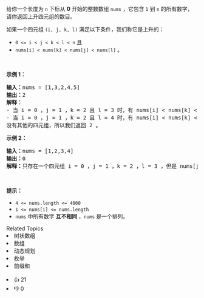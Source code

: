<p>给你一个长度为 <code>n</code>&nbsp;下标从 <strong>0</strong>&nbsp;开始的整数数组&nbsp;<code>nums</code>&nbsp;，它包含&nbsp;<code>1</code>&nbsp;到&nbsp;<code>n</code>&nbsp;的所有数字，请你返回上升四元组的数目。</p>

<p>如果一个四元组&nbsp;<code>(i, j, k, l)</code>&nbsp;满足以下条件，我们称它是上升的：</p>

<ul> 
 <li><code>0 &lt;= i &lt; j &lt; k &lt; l &lt; n</code>&nbsp;且</li> 
 <li><code>nums[i] &lt; nums[k] &lt; nums[j] &lt; nums[l]</code>&nbsp;。</li> 
</ul>

<p>&nbsp;</p>

<p><strong>示例 1：</strong></p>

<pre><b>输入：</b>nums = [1,3,2,4,5]
<b>输出：</b>2
<b>解释：</b>
- 当 i = 0 ，j = 1 ，k = 2 且 l = 3 时，有 nums[i] &lt; nums[k] &lt; nums[j] &lt; nums[l] 。
- 当 i = 0 ，j = 1 ，k = 2 且 l = 4 时，有 nums[i] &lt; nums[k] &lt; nums[j] &lt; nums[l] 。
没有其他的四元组，所以我们返回 2 。
</pre>

<p><strong>示例 2：</strong></p>

<pre><b>输入：</b>nums = [1,2,3,4]
<b>输出：</b>0
<b>解释：</b>只存在一个四元组 i = 0 ，j = 1 ，k = 2 ，l = 3 ，但是 nums[j] &lt; nums[k] ，所以我们返回 0 。
</pre>

<p>&nbsp;</p>

<p><strong>提示：</strong></p>

<ul> 
 <li><code>4 &lt;= nums.length &lt;= 4000</code></li> 
 <li><code>1 &lt;= nums[i] &lt;= nums.length</code></li> 
 <li><code>nums</code>&nbsp;中所有数字 <strong>互不相同</strong>&nbsp;，<code>nums</code>&nbsp;是一个排列。</li> 
</ul>

<div><div>Related Topics</div><div><li>树状数组</li><li>数组</li><li>动态规划</li><li>枚举</li><li>前缀和</li></div></div><br><div><li>👍 21</li><li>👎 0</li></div>